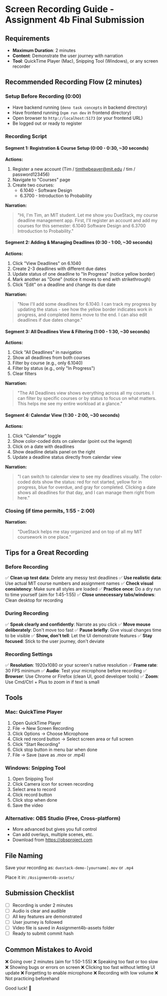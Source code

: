 # Screen Recording Guide - Assignment 4b Final Submission

## Requirements

- **Maximum Duration**: 2 minutes
- **Content**: Demonstrate the user journey with narration
- **Tool**: QuickTime Player (Mac), Snipping Tool (Windows), or any screen recorder

## Recommended Recording Flow (2 minutes)

### Setup Before Recording (0:00)

- Have backend running (`deno task concepts` in backend directory)
- Have frontend running (`npm run dev` in frontend directory)
- Open browser to `http://localhost:5173` (or your frontend URL)
- Be logged out or ready to register

### Recording Script

#### Segment 1: Registration & Course Setup (0:00 - 0:30, ~30 seconds)

**Actions:**

1. Register a new account (Tim / timthebeaver@mit.edu / tim / password123456)
2. Navigate to "Courses" page
3. Create two courses:
   - 6.1040 - Software Design
   - 6.3700 - Introduction to Probability

**Narration:**

> "Hi, I'm Tim, an MIT student. Let me show you DueStack, my course deadline management app. First, I'll register an account and add my courses for this semester: 6.1040 Software Design and 6.3700 Introduction to Probability."

#### Segment 2: Adding & Managing Deadlines (0:30 - 1:00, ~30 seconds)

**Actions:**

1. Click "View Deadlines" on 6.1040
2. Create 2-3 deadlines with different due dates
3. Update status of one deadline to "In Progress" (notice yellow border)
4. Mark another as "Done" (notice it moves to end with strikethrough)
5. Click "Edit" on a deadline and change its due date

**Narration:**

> "Now I'll add some deadlines for 6.1040. I can track my progress by updating the status - see how the yellow border indicates work in progress, and completed items move to the end. I can also edit deadlines if due dates change."

#### Segment 3: All Deadlines View & Filtering (1:00 - 1:30, ~30 seconds)

**Actions:**

1. Click "All Deadlines" in navigation
2. Show all deadlines from both courses
3. Filter by course (e.g., only 6.1040)
4. Filter by status (e.g., only "In Progress")
5. Clear filters

**Narration:**

> "The All Deadlines view shows everything across all my courses. I can filter by specific courses or by status to focus on what matters. This helps me see my entire workload at a glance."

#### Segment 4: Calendar View (1:30 - 2:00, ~30 seconds)

**Actions:**

1. Click "Calendar" toggle
2. Show color-coded dots on calendar (point out the legend)
3. Click on a date with deadlines
4. Show deadline details panel on the right
5. Update a deadline status directly from calendar view

**Narration:**

> "I can switch to calendar view to see my deadlines visually. The color-coded dots show the status: red for not started, yellow for in progress, blue for overdue, and gray for completed. Clicking a date shows all deadlines for that day, and I can manage them right from here."

### Closing (if time permits, 1:55 - 2:00)

**Narration:**

> "DueStack helps me stay organized and on top of all my MIT coursework in one place."

## Tips for a Great Recording

### Before Recording

✅ **Clean up test data**: Delete any messy test deadlines
✅ **Use realistic data**: Use actual MIT course numbers and assignment names
✅ **Check visual consistency**: Make sure all styles are loaded
✅ **Practice once**: Do a dry run to time yourself (aim for 1:45-1:55)
✅ **Close unnecessary tabs/windows**: Clean desktop for recording

### During Recording

✅ **Speak clearly and confidently**: Narrate as you click
✅ **Move mouse deliberately**: Don't move too fast
✅ **Pause briefly**: Give visual changes time to be visible
✅ **Show, don't tell**: Let the UI demonstrate features
✅ **Stay focused**: Stick to the user journey, don't deviate

### Recording Settings

✅ **Resolution**: 1920x1080 or your screen's native resolution
✅ **Frame rate**: 30 FPS minimum
✅ **Audio**: Test your microphone before recording
✅ **Browser**: Use Chrome or Firefox (clean UI, good developer tools)
✅ **Zoom**: Use Cmd/Ctrl + Plus to zoom in if text is small

## Tools

### Mac: QuickTime Player

1. Open QuickTime Player
2. File → New Screen Recording
3. Click Options → Choose Microphone
4. Click red record button → Select screen area or full screen
5. Click "Start Recording"
6. Click stop button in menu bar when done
7. File → Save (save as .mov or .mp4)

### Windows: Snipping Tool

1. Open Snipping Tool
2. Click Camera icon for screen recording
3. Select area to record
4. Click record button
5. Click stop when done
6. Save the video

### Alternative: OBS Studio (Free, Cross-platform)

- More advanced but gives you full control
- Can add overlays, multiple scenes, etc.
- Download from https://obsproject.com

## File Naming

Save your recording as: `duestack-demo-[yourname].mov` or `.mp4`

Place it in: `/Assignment4b-assets/`

## Submission Checklist

- [ ] Recording is under 2 minutes
- [ ] Audio is clear and audible
- [ ] All key features are demonstrated
- [ ] User journey is followed
- [ ] Video file is saved in Assignment4b-assets folder
- [ ] Ready to submit commit hash

## Common Mistakes to Avoid

❌ Going over 2 minutes (aim for 1:50-1:55)
❌ Speaking too fast or too slow
❌ Showing bugs or errors on screen
❌ Clicking too fast without letting UI update
❌ Forgetting to enable microphone
❌ Recording with low volume
❌ Not practicing beforehand

Good luck! 🎥
